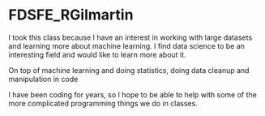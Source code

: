 # FDSFE_RGilmartin

I took this class because I have an interest in working with large datasets and learning more about machine learning. I find data science to be an interesting field and would like to learn more about it.

On top of machine learning and doing statistics, doing data cleanup and manipulation in code

I have been coding for years, so I hope to be able to help with some of the more complicated programming things we do in classes.
